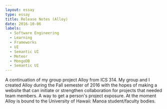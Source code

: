 ```yaml
---
layout: essay
type: essay
title: Release Notes (Alloy)
date: 2016-10-06
labels:
  - Software Engineering
  - Learning
  - Frameworks
  - UI
  - Semantic UI
  - Meteor
  - MongoDB
  - Semantic UI
---
```


A continuation of my group project Alloy from ICS 314.  My group and I created Alloy during the Fall semester of 2016 with the hopes of making a website that can initiate or strengthen collaboration for projects that needed team members.  A way to get a person's project exposure.  At the moment Alloy is bound to the University of Hawaii: Manoa student/faculty bodies.
